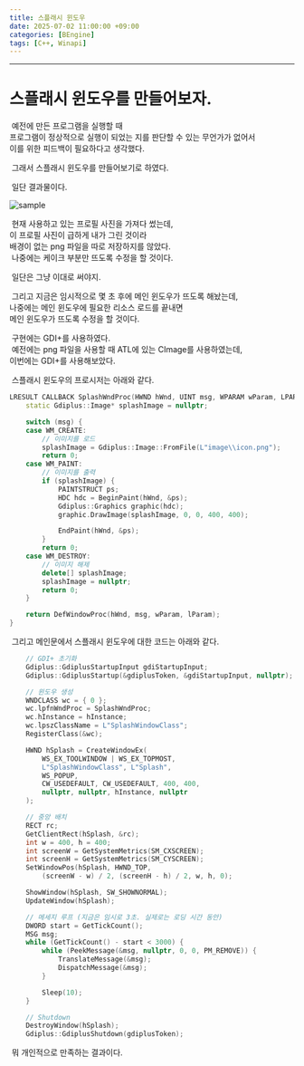 ```yaml
---
title: 스플래시 윈도우
date: 2025-07-02 11:00:00 +09:00
categories: [BEngine]
tags: [C++, Winapi]
---
```


---
# 스플래시 윈도우를 만들어보자.
&nbsp;예전에 만든 프로그램을 실행할 때<br>
프로그램이 정상적으로 실행이 되었는 지를 판단할 수 있는 무언가가 없어서<br>
이를 위한 피드백이 필요하다고 생각했다.

&nbsp;그래서 스플래시 윈도우를 만들어보기로 하였다.

&nbsp;일단 결과물이다.

![sample](https://github.com/user-attachments/assets/9ee397cf-1eb3-4bbc-9da6-60c9e55bc8b2)

&nbsp;현재 사용하고 있는 프로필 사진을 가져다 썼는데,<br>
이 프로필 사진이 급하게 내가 그린 것이라<br>
배경이 없는 png 파일을 따로 저장하지를 않았다.<br>
&nbsp;나중에는 케이크 부분만 뜨도록 수정을 할 것이다.

&nbsp;일단은 그냥 이대로 써야지.

&nbsp;그리고 지금은 임시적으로 몇 초 후에 메인 윈도우가 뜨도록 해놨는데,<br>
나중에는 메인 윈도우에 필요한 리소스 로드를 끝내면<br>
메인 윈도우가 뜨도록 수정을 할 것이다.





&nbsp;구현에는 GDI+를 사용하였다.<br>
&nbsp;예전에는 png 파일을 사용할 때 ATL에 있는 CImage를 사용하였는데,<br>
이번에는 GDI+를 사용해보았다.

&nbsp;스플래시 윈도우의 프로시저는 아래와 같다.

```cpp
LRESULT CALLBACK SplashWndProc(HWND hWnd, UINT msg, WPARAM wParam, LPARAM lParam) {
    static Gdiplus::Image* splashImage = nullptr;

    switch (msg) {
    case WM_CREATE:
        // 이미지를 로드
        splashImage = Gdiplus::Image::FromFile(L"image\\icon.png");
        return 0;
    case WM_PAINT:
        // 이미지를 출력
        if (splashImage) {
            PAINTSTRUCT ps;
            HDC hdc = BeginPaint(hWnd, &ps);
            Gdiplus::Graphics graphic(hdc);
            graphic.DrawImage(splashImage, 0, 0, 400, 400);

            EndPaint(hWnd, &ps);
        }
        return 0;
    case WM_DESTROY:
        // 이미지 해제
        delete[] splashImage;
        splashImage = nullptr;
        return 0;
    }

    return DefWindowProc(hWnd, msg, wParam, lParam);
}
```

&nbsp;그리고 메인문에서 스플래시 윈도우에 대한 코드는 아래와 같다.

```cpp
    // GDI+ 초기화
    Gdiplus::GdiplusStartupInput gdiStartupInput;
    Gdiplus::GdiplusStartup(&gdiplusToken, &gdiStartupInput, nullptr);

    // 윈도우 생성
    WNDCLASS wc = { 0 };
    wc.lpfnWndProc = SplashWndProc;
    wc.hInstance = hInstance;
    wc.lpszClassName = L"SplashWindowClass";
    RegisterClass(&wc);

    HWND hSplash = CreateWindowEx(
        WS_EX_TOOLWINDOW | WS_EX_TOPMOST,
        L"SplashWindowClass", L"Splash",
        WS_POPUP,
        CW_USEDEFAULT, CW_USEDEFAULT, 400, 400,
        nullptr, nullptr, hInstance, nullptr
    );

    // 중앙 배치
    RECT rc;
    GetClientRect(hSplash, &rc);
    int w = 400, h = 400;
    int screenW = GetSystemMetrics(SM_CXSCREEN);
    int screenH = GetSystemMetrics(SM_CYSCREEN);
    SetWindowPos(hSplash, HWND_TOP,
        (screenW - w) / 2, (screenH - h) / 2, w, h, 0);

    ShowWindow(hSplash, SW_SHOWNORMAL);
    UpdateWindow(hSplash);

    // 메세지 루프 (지금은 임시로 3초. 실제로는 로딩 시간 동안)
    DWORD start = GetTickCount();
    MSG msg;
    while (GetTickCount() - start < 3000) {
        while (PeekMessage(&msg, nullptr, 0, 0, PM_REMOVE)) {
            TranslateMessage(&msg);
            DispatchMessage(&msg);
        }

        Sleep(10);
    }

    // Shutdown
    DestroyWindow(hSplash);
    Gdiplus::GdiplusShutdown(gdiplusToken);
```

&nbsp;뭐 개인적으로 만족하는 결과이다.
